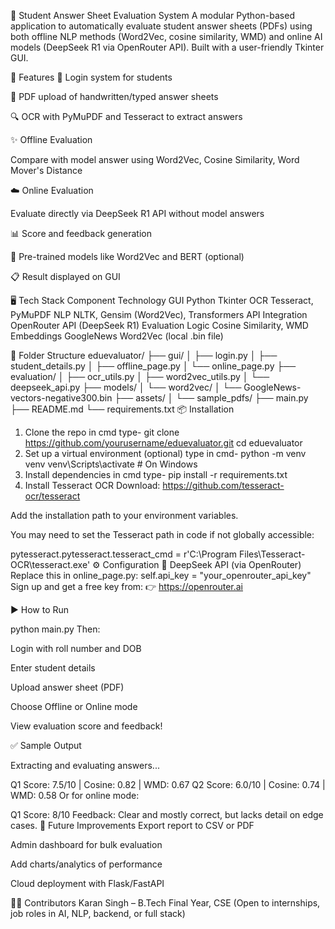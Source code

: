 📝 Student Answer Sheet Evaluation System
A modular Python-based application to automatically evaluate student answer sheets (PDFs) using both offline NLP methods (Word2Vec, cosine similarity, WMD) and online AI models (DeepSeek R1 via OpenRouter API). Built with a user-friendly Tkinter GUI.

🚀 Features
🔐 Login system for students

📄 PDF upload of handwritten/typed answer sheets

🔍 OCR with PyMuPDF and Tesseract to extract answers

✨ Offline Evaluation

Compare with model answer using Word2Vec, Cosine Similarity, Word Mover's Distance

☁️ Online Evaluation

Evaluate directly via DeepSeek R1 API without model answers

📊 Score and feedback generation

🧠 Pre-trained models like Word2Vec and BERT (optional)

📋 Result displayed on GUI

🖥️ Tech Stack
Component	Technology
GUI	Python Tkinter
OCR	Tesseract, PyMuPDF
NLP	NLTK, Gensim (Word2Vec), Transformers
API Integration	OpenRouter API (DeepSeek R1)
Evaluation Logic	Cosine Similarity, WMD
Embeddings	GoogleNews Word2Vec (local .bin file)

📁 Folder Structure
eduevaluator/
├── gui/
│   ├── login.py
│   ├── student_details.py
│   ├── offline_page.py
│   └── online_page.py
├── evaluation/
│   ├── ocr_utils.py
│   ├── word2vec_utils.py
│   └── deepseek_api.py
├── models/
│   └── word2vec/
│       └── GoogleNews-vectors-negative300.bin
├── assets/
│   └── sample_pdfs/
├── main.py
├── README.md
└── requirements.txt
📦 Installation
1. Clone the repo
in cmd type-
git clone https://github.com/yourusername/eduevaluator.git
cd eduevaluator
2. Set up a virtual environment (optional)
type in cmd- python -m venv venv
venv\Scripts\activate  # On Windows
3. Install dependencies
in cmd type-
pip install -r requirements.txt
4. Install Tesseract OCR
Download: https://github.com/tesseract-ocr/tesseract

Add the installation path to your environment variables.

You may need to set the Tesseract path in code if not globally accessible:

pytesseract.pytesseract.tesseract_cmd = r'C:\Program Files\Tesseract-OCR\tesseract.exe'
⚙️ Configuration
🔑 DeepSeek API (via OpenRouter)
Replace this in online_page.py:
self.api_key = "your_openrouter_api_key"
Sign up and get a free key from:
👉 https://openrouter.ai

▶️ How to Run

python main.py
Then:

Login with roll number and DOB

Enter student details

Upload answer sheet (PDF)

Choose Offline or Online mode

View evaluation score and feedback!

✅ Sample Output

Extracting and evaluating answers...

Q1 Score: 7.5/10 | Cosine: 0.82 | WMD: 0.67
Q2 Score: 6.0/10 | Cosine: 0.74 | WMD: 0.58
Or for online mode:


Q1 Score: 8/10
Feedback: Clear and mostly correct, but lacks detail on edge cases.
🧠 Future Improvements
Export report to CSV or PDF

Admin dashboard for bulk evaluation

Add charts/analytics of performance

Cloud deployment with Flask/FastAPI

🧑‍💻 Contributors
Karan Singh – B.Tech Final Year, CSE
(Open to internships, job roles in AI, NLP, backend, or full stack)
